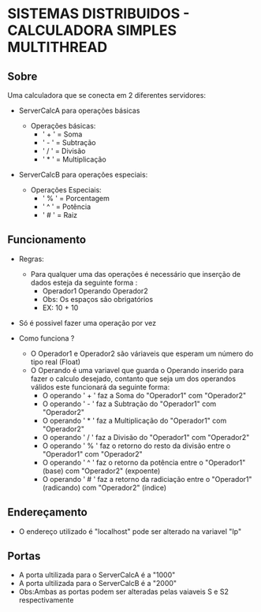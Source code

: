 # SISTEMAS DISTRIBUIDOS - CALCULADORA SIMPLES MULTITHREAD

  ## Sobre

  Uma calculadora que se conecta em 2 diferentes servidores:
  
  * ServerCalcA para operações básicas
    * Operações básicas:
        * ' + ' = Soma 
        * ' - ' = Subtração
        * ' / ' = Divisão
        * ' * ' = Multiplicação

  * ServerCalcB para operações especiais:   
    * Operações Especiais:
        * ' % ' = Porcentagem
        * ' ^ ' = Potência
        * ' # ' = Raiz
 
## Funcionamento
   * Regras:
        * Para qualquer uma das operações é necessário que inserção de dados esteja da seguinte forma : 
            * Operador1 Operando Operador2 
            * Obs: Os espaços são obrigatórios
            * EX: 10 + 10    
   * Só é possivel fazer uma operação por vez
    
  * Como funciona ?
    * O Operador1 e Operador2 são váriaveis que esperam um número do tipo real (Float)
    * O Operando é uma variavel que guarda o Operando inserido para fazer o calculo desejado, contanto que seja um dos operandos válidos este funcionará da seguinte forma:  
        * O operando ' + ' faz a Soma do "Operador1" com "Operador2"
        * O operando ' - ' faz a Subtração do "Operador1" com "Operador2"
        * O operando ' * ' faz a Multiplicação do "Operador1" com "Operador2"
        * O operando ' / ' faz a Divisão do "Operador1" com "Operador2"
        * O operando ' % ' faz o retorno do resto da divisão entre o "Operador1" com "Operador2"
        * O operando '  ^ ' faz o retorno da potência entre o "Operador1" (base) com "Operador2" (expoente)
        * O operando ' # ' faz a retorno da radiciação entre o "Operador1"(radicando) com "Operador2" (índice)

##  Endereçamento     
  * O endereço utilizado é "localhost" pode ser alterado na variavel "Ip"

## Portas
  * A porta ultilizada para o ServerCalcA é a "1000"
  * A porta ultilizada para o ServerCalcB é a "2000"
  * Obs:Ambas as portas podem ser alteradas pelas vaiaveis S e S2 respectivamente



